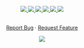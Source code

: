 <!-- my-icons -->
<p align="center">
    <a href="https://github.com/Pr0xyG33k/assets">
        <img src="https://img.shields.io/badge/status-in%20progress-yellowgreen.svg?style=for-the-badge">
    </a>
    <a href="https://github.com/Pr0xyG33k/assets/graphs/contributors">
        <img src="https://img.shields.io/github/contributors/Pr0xyG33k/assets?style=for-the-badge">
    </a>
    <a href="https://github.com/Pr0xyG33k/assets/stargazers">
        <img src="https://img.shields.io/github/stars/Pr0xyG33k/assets?style=for-the-badge">
    </a>
    <a href="https://github.com/Pr0xyG33k/assets/network/members">
        <img src="https://img.shields.io/github/forks/Pr0xyG33k/assets.svg?style=for-the-badge">
    </a>
    <a href="https://github.com/Pr0xyG33k/assets/issues">
        <img src="https://img.shields.io/github/issues/Pr0xyG33k/assets.svg?style=for-the-badge">
    </a>
    <a href="https://github.com/Pr0xyG33k/assets/blob/master/LICENSE">
        <img src="https://img.shields.io/github/license/Pr0xyG33k/assets.svg?style=for-the-badge">
    </a>
</p>

<!-- PROJECT LOGO -->
<p align="center">
    <br />
    <a href="https://github.com/Pr0xyG33k/assets/issues">Report Bug</a>
    ·
    <a href="https://github.com/Pr0xyG33k/assets/pulls">Request Feature</a>
</p>

<!-- my-ticker -->
<p align="center">
  <img src="https://readme-typing-svg.herokuapp.com?font=Fira+Code&weight=200&duration=4000&pause=500&color=00A9E0&center=true&vCenter=true&random=false&width=1000&height=120&lines=Welcome+to+the+assets+repository%2C;Storing+all+the+images%2C+icons+and+static+resources;Supporting+the+project+with+essential+media+for+UI+and+documentation;Providing+the+files+that+make+our+app+look+great;Feel+free+to+add+your+assets+and+improve+the+design">
</p>
